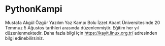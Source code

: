 # PythonKampi
Mustafa Akgül Özgür Yazılım Yaz Kampı Bolu İzzet Abant Üniversitesinde 20 Temmuz 5 Ağustos tarihleri arasında düzenlenmiştir. Eğitim her yıl düzenlenmektedir. Daha fazla bilgi için https://kayit.linux.org.tr/ adresinden bilgi edinebilirsiniz.
